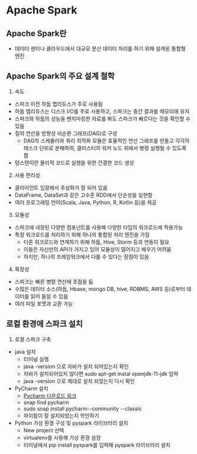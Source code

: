# Apache Spark

## Apache Spark란
- 데이터 센터나 클라우드에서 대규모 분산 데이터 처리를 하기 위해 설계된 통합형 엔진

## Apache Spark의 주요 설계 철학
1. 속도
- 스파크 이전 하둡 맵리듀스가 주로 사용됨
- 하둡 맵리듀스는 디스크 I/O를 주로 사용하고, 스파크는 중간 결과를 메모리에 유지
- 스파크와 하둡의 성능을 벤치마킹한 자료를 봐도 스파크가 빠르다는 것을 확인할 수 있음
- 질의 연산을 방향성 비순환 그래프(DAG)로 구성
  - DAG의 스케쥴러와 쿼리 최적화 모듈은 효율적인 연산 그래프를 만들고 각각의 태스크 단위로 분해하여, 클러스터의 워커 노드 위에서 병령 실행될 수 있도록 함
- 텅스텐이란 물리적 코드로 실행을 위한 간결한 코드 생성
2. 사용 편리성
- 클라이언트 입장에서 추상화가 잘 되어 있음
- DataFrame, DataSet과 같은 고수준 RDD에서 단순성을 실현함
- 여러 프로그래밍 언어(Scala, Java, Python, R, Kotlin 등)을 제공
3. 모듈성
- 스파크에 내장된 다양한 컴포넌트를 사용해 다양한 타입의 워크로드에 적용가능
- 특정 워크로드를 처리하기 위해 하나의 통합된 처리 엔진을 가짐
  - 다른 워크로드와 연계하기 위해 하둡, Hive, Storm 등과 연동이 필요
  - 이들은 자신만의 API가 가지고 있어 모듈성이 떨어지고 배우기 어려움
  - 하지만, 하나의 프레임워크에서 다룰 수 있다는 장점이 있음
4.  확장성
-  스파크는 빠른 병렬 연산에 초점을 둠
-  수많은 데이터 소스(하둡, Hbase, mongo DB, hive, RDBMS, AWS 등)로부터 데이터를 읽어 들일 수 있음
-  여러 파일 포맷과 교환 가능

## 로컬 환경에 스파크 설치
1. 로컬 스파크 구축
- java 설치
  - 터미널 실행
  - java -version 으로 자바가 설치 되어있는지 확인
  - 자바가 설치되어있지 않다면 sudo apt-get instal openjdk-11-jdk 입력
  - java -version 으로 제대로 설치 되었는지 다시 확인
- PyCharm 설치
   - [Pycharm 다운로드 링크](https://www.jetbrains.com/pycharm/download/?section=linux#section=linux)
   - snap find pycharm 
   - sudo snap install pycharm--community --classic
   - 파이참이 잘 설치되었는지 학인하기
- Python 가상 환경 구성 및 pyspark 라이브러리 설치
  - New project 선택
  - virtualenv를 사용해 가상 환경 설정
  - 터미널에서 pip install pyspark를 입력해 pyspark 라이브러리 설치
